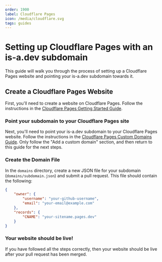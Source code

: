 ```yaml
---
order: 1900
label: Cloudflare Pages
icon: /media/cloudflare.svg
tags: guides
---
```


# Setting up Cloudflare Pages with an is-a.dev subdomain

This guide will walk you through the process of setting up a Cloudflare Pages website and pointing your is-a.dev subdomain towards it.

## Create a Cloudflare Pages Website

First, you'll need to create a website on Cloudflare Pages. Follow the instructions in the [Cloudflare Pages Getting Started Guide](https://developers.cloudflare.com/pages/get-started/guide/).

### Point your subdomain to your Cloudflare Pages site

Next, you'll need to point your is-a.dev subdomain to your Cloudflare Pages website. Follow the instructions in the [Cloudflare Pages Custom Domains Guide](https://developers.cloudflare.com/pages/platform/custom-domains/#add-a-custom-domain). Only follow the "Add a custom domain" section, and then return to this guide for the next steps.

### Create the Domain File

In the `domains` directory, create a new JSON file for your subdomain (`domains/subdomain.json`) and submit a pull request. This file should contain the following:

```json
{
    "owner": {
        "username": "your-github-username",
        "email": "your-email@example.com"
    },
    "records": {
        "CNAME": "your-sitename.pages.dev"
    }
}
```

### Your website should be live!

If you have followed all the steps correctly, then your website should be live after your pull request has been merged.
